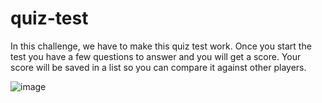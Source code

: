 # quiz-test

In this challenge, we have to make this quiz test work. Once you start the test you have a few questions to answer and you will get a score. Your score will be saved in a list so you can compare it against other players.

![image](https://github.com/emeritolopes/quiz-test/assets/101825132/effccaf3-2e45-4a79-a369-f3313efdf77b)

